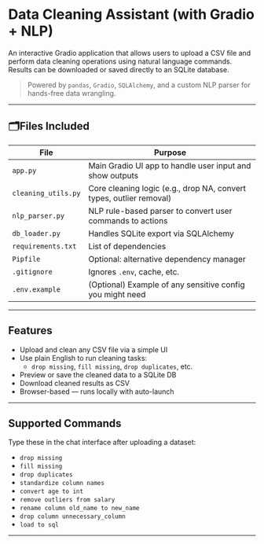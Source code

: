# Data Cleaning Assistant (with Gradio + NLP)

An interactive Gradio application that allows users to upload a CSV file and perform data cleaning operations using natural language commands. Results can be downloaded or saved directly to an SQLite database.

> Powered by `pandas`, `Gradio`, `SQLAlchemy`, and a custom NLP parser for hands-free data wrangling.

---

## 🗂Files Included

| File              | Purpose                                                       |
|-------------------|---------------------------------------------------------------|
| `app.py`          | Main Gradio UI app to handle user input and show outputs      |
| `cleaning_utils.py` | Core cleaning logic (e.g., drop NA, convert types, outlier removal) |
| `nlp_parser.py`   | NLP rule-based parser to convert user commands to actions     |
| `db_loader.py`    | Handles SQLite export via SQLAlchemy                          |
| `requirements.txt`| List of dependencies                                          |
| `Pipfile`         | Optional: alternative dependency manager                      |
| `.gitignore`      | Ignores `.env`, cache, etc.                                   |
| `.env.example`    | (Optional) Example of any sensitive config you might need     |

---

## Features

- Upload and clean any CSV file via a simple UI
- Use plain English to run cleaning tasks:
  - `drop missing`, `fill missing`, `drop duplicates`, etc.
- Preview or save the cleaned data to a SQLite DB
- Download cleaned results as CSV
- Browser-based — runs locally with auto-launch

---

## Supported Commands

Type these in the chat interface after uploading a dataset:

- `drop missing`
- `fill missing`
- `drop duplicates`
- `standardize column names`
- `convert age to int`
- `remove outliers from salary`
- `rename column old_name to new_name`
- `drop column unnecessary_column`
- `load to sql`

---

